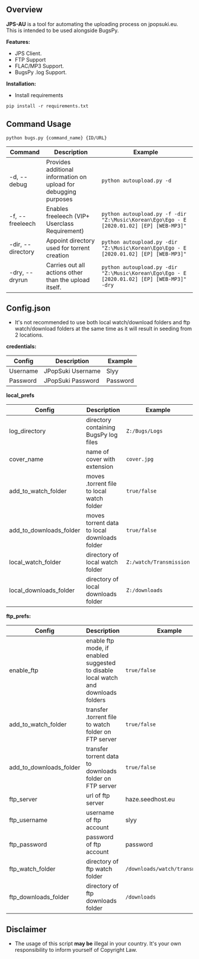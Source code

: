 ## Overview
**JPS-AU** is a tool for automating the uploading process on jpopsuki.eu.  
This is intended to be used alongside BugsPy.

**Features:**
- JPS Client.
- FTP Support
- FLAC/MP3 Support.
- BugsPy .log Support.

**Installation:**
- Install requirements
```
pip install -r requirements.txt
```

## Command Usage
```
python bugs.py {command_name} {ID/URL}
```
Command  | Description  | Example
------------- | ------------- | -------------
-d, --debug | Provides additional information on upload for debugging purposes | `python autoupload.py -d`
-f, --freeleech | Enables freeleech (VIP+ Userclass Requirement) | `python autoupload.py -f -dir "Z:\Music\Korean\Ego\Ego - E [2020.01.02] [EP] [WEB-MP3]"`
-dir, --directory | Appoint directory used for torrent creation | `python autoupload.py -dir "Z:\Music\Korean\Ego\Ego - E [2020.01.02] [EP] [WEB-MP3]"`
-dry, --dryrun | Carries out all actions other than the upload itself.| `python autoupload.py -dir "Z:\Music\Korean\Ego\Ego - E [2020.01.02] [EP] [WEB-MP3]" -dry`

## Config.json  

- It's not recommended to use both local watch/download folders and ftp watch/download folders at the same time as it will result in seeding from 2 locations.

**credentials:**

Config  | Description  | Example
------------- | ------------- | -------------
Username | JPopSuki Username | Slyy
Password  | JPopSuki Password | Password

**local_prefs**  

Config  | Description  | Example
------------- | ------------- | -------------
log_directory | directory containing BugsPy log files  | `Z:/Bugs/Logs`
cover_name | name of cover with extension | `cover.jpg`
add_to_watch_folder | moves .torrent file to local watch folder | `true/false`  
add_to_downloads_folder | moves torrent data to local downloads folder | `true/false`  
local_watch_folder | directory of local watch folder | `Z:/watch/Transmission`
local_downloads_folder | directory of local downloads folder | `Z:/downloads`  


**ftp_prefs:**

Config  | Description  | Example
------------- | ------------- | -------------
enable_ftp  | enable ftp mode, if enabled suggested to disable local watch and downloads folders | `true/false`
add_to_watch_folder | transfer .torrent file to watch folder on FTP server | `true/false`
add_to_downloads_folder | transfer torrent data to downloads folder on FTP server | `true/false`
ftp_server | url of ftp server | haze.seedhost.eu
ftp_username | username of ftp account | slyy
ftp_password | password of ftp account | password
ftp_watch_folder | directory of ftp watch folder | `/downloads/watch/transmission`
ftp_downloads_folder | directory of ftp downloads folder | `/downloads`


## Disclaimer
- The usage of this script **may be** illegal in your country. It's your own responsibility to inform yourself of Copyright Law.
